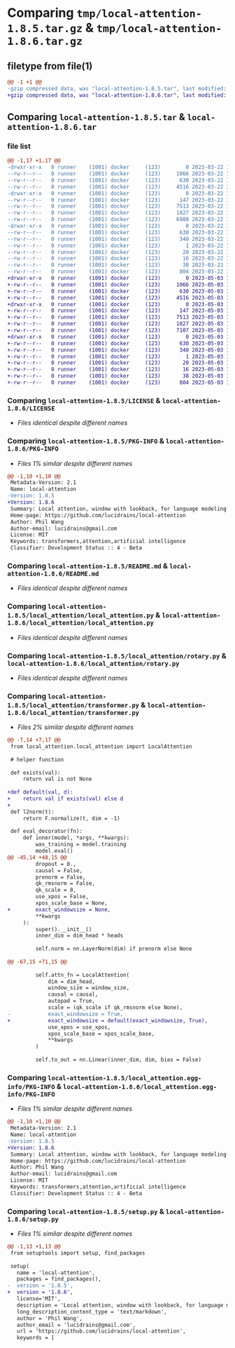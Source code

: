 # Comparing `tmp/local-attention-1.8.5.tar.gz` & `tmp/local-attention-1.8.6.tar.gz`

## filetype from file(1)

```diff
@@ -1 +1 @@
-gzip compressed data, was "local-attention-1.8.5.tar", last modified: Wed Mar 22 19:09:07 2023, max compression
+gzip compressed data, was "local-attention-1.8.6.tar", last modified: Wed May  3 16:45:10 2023, max compression
```

## Comparing `local-attention-1.8.5.tar` & `local-attention-1.8.6.tar`

### file list

```diff
@@ -1,17 +1,17 @@
-drwxr-xr-x   0 runner    (1001) docker     (123)        0 2023-03-22 19:09:07.372283 local-attention-1.8.5/
--rw-r--r--   0 runner    (1001) docker     (123)     1066 2023-03-22 19:08:56.000000 local-attention-1.8.5/LICENSE
--rw-r--r--   0 runner    (1001) docker     (123)      630 2023-03-22 19:09:07.372283 local-attention-1.8.5/PKG-INFO
--rw-r--r--   0 runner    (1001) docker     (123)     4516 2023-03-22 19:08:56.000000 local-attention-1.8.5/README.md
-drwxr-xr-x   0 runner    (1001) docker     (123)        0 2023-03-22 19:09:07.372283 local-attention-1.8.5/local_attention/
--rw-r--r--   0 runner    (1001) docker     (123)      147 2023-03-22 19:08:57.000000 local-attention-1.8.5/local_attention/__init__.py
--rw-r--r--   0 runner    (1001) docker     (123)     7513 2023-03-22 19:08:57.000000 local-attention-1.8.5/local_attention/local_attention.py
--rw-r--r--   0 runner    (1001) docker     (123)     1827 2023-03-22 19:08:57.000000 local-attention-1.8.5/local_attention/rotary.py
--rw-r--r--   0 runner    (1001) docker     (123)     6988 2023-03-22 19:08:57.000000 local-attention-1.8.5/local_attention/transformer.py
-drwxr-xr-x   0 runner    (1001) docker     (123)        0 2023-03-22 19:09:07.372283 local-attention-1.8.5/local_attention.egg-info/
--rw-r--r--   0 runner    (1001) docker     (123)      630 2023-03-22 19:09:07.000000 local-attention-1.8.5/local_attention.egg-info/PKG-INFO
--rw-r--r--   0 runner    (1001) docker     (123)      340 2023-03-22 19:09:07.000000 local-attention-1.8.5/local_attention.egg-info/SOURCES.txt
--rw-r--r--   0 runner    (1001) docker     (123)        1 2023-03-22 19:09:07.000000 local-attention-1.8.5/local_attention.egg-info/dependency_links.txt
--rw-r--r--   0 runner    (1001) docker     (123)       20 2023-03-22 19:09:07.000000 local-attention-1.8.5/local_attention.egg-info/requires.txt
--rw-r--r--   0 runner    (1001) docker     (123)       16 2023-03-22 19:09:07.000000 local-attention-1.8.5/local_attention.egg-info/top_level.txt
--rw-r--r--   0 runner    (1001) docker     (123)       38 2023-03-22 19:09:07.372283 local-attention-1.8.5/setup.cfg
--rw-r--r--   0 runner    (1001) docker     (123)      804 2023-03-22 19:08:57.000000 local-attention-1.8.5/setup.py
+drwxr-xr-x   0 runner    (1001) docker     (123)        0 2023-05-03 16:45:10.945933 local-attention-1.8.6/
+-rw-r--r--   0 runner    (1001) docker     (123)     1066 2023-05-03 16:45:01.000000 local-attention-1.8.6/LICENSE
+-rw-r--r--   0 runner    (1001) docker     (123)      630 2023-05-03 16:45:10.945933 local-attention-1.8.6/PKG-INFO
+-rw-r--r--   0 runner    (1001) docker     (123)     4516 2023-05-03 16:45:01.000000 local-attention-1.8.6/README.md
+drwxr-xr-x   0 runner    (1001) docker     (123)        0 2023-05-03 16:45:10.941933 local-attention-1.8.6/local_attention/
+-rw-r--r--   0 runner    (1001) docker     (123)      147 2023-05-03 16:45:01.000000 local-attention-1.8.6/local_attention/__init__.py
+-rw-r--r--   0 runner    (1001) docker     (123)     7513 2023-05-03 16:45:01.000000 local-attention-1.8.6/local_attention/local_attention.py
+-rw-r--r--   0 runner    (1001) docker     (123)     1827 2023-05-03 16:45:01.000000 local-attention-1.8.6/local_attention/rotary.py
+-rw-r--r--   0 runner    (1001) docker     (123)     7107 2023-05-03 16:45:01.000000 local-attention-1.8.6/local_attention/transformer.py
+drwxr-xr-x   0 runner    (1001) docker     (123)        0 2023-05-03 16:45:10.941933 local-attention-1.8.6/local_attention.egg-info/
+-rw-r--r--   0 runner    (1001) docker     (123)      630 2023-05-03 16:45:10.000000 local-attention-1.8.6/local_attention.egg-info/PKG-INFO
+-rw-r--r--   0 runner    (1001) docker     (123)      340 2023-05-03 16:45:10.000000 local-attention-1.8.6/local_attention.egg-info/SOURCES.txt
+-rw-r--r--   0 runner    (1001) docker     (123)        1 2023-05-03 16:45:10.000000 local-attention-1.8.6/local_attention.egg-info/dependency_links.txt
+-rw-r--r--   0 runner    (1001) docker     (123)       20 2023-05-03 16:45:10.000000 local-attention-1.8.6/local_attention.egg-info/requires.txt
+-rw-r--r--   0 runner    (1001) docker     (123)       16 2023-05-03 16:45:10.000000 local-attention-1.8.6/local_attention.egg-info/top_level.txt
+-rw-r--r--   0 runner    (1001) docker     (123)       38 2023-05-03 16:45:10.945933 local-attention-1.8.6/setup.cfg
+-rw-r--r--   0 runner    (1001) docker     (123)      804 2023-05-03 16:45:01.000000 local-attention-1.8.6/setup.py
```

### Comparing `local-attention-1.8.5/LICENSE` & `local-attention-1.8.6/LICENSE`

 * *Files identical despite different names*

### Comparing `local-attention-1.8.5/PKG-INFO` & `local-attention-1.8.6/PKG-INFO`

 * *Files 1% similar despite different names*

```diff
@@ -1,10 +1,10 @@
 Metadata-Version: 2.1
 Name: local-attention
-Version: 1.8.5
+Version: 1.8.6
 Summary: Local attention, window with lookback, for language modeling
 Home-page: https://github.com/lucidrains/local-attention
 Author: Phil Wang
 Author-email: lucidrains@gmail.com
 License: MIT
 Keywords: transformers,attention,artificial intelligence
 Classifier: Development Status :: 4 - Beta
```

### Comparing `local-attention-1.8.5/README.md` & `local-attention-1.8.6/README.md`

 * *Files identical despite different names*

### Comparing `local-attention-1.8.5/local_attention/local_attention.py` & `local-attention-1.8.6/local_attention/local_attention.py`

 * *Files identical despite different names*

### Comparing `local-attention-1.8.5/local_attention/rotary.py` & `local-attention-1.8.6/local_attention/rotary.py`

 * *Files identical despite different names*

### Comparing `local-attention-1.8.5/local_attention/transformer.py` & `local-attention-1.8.6/local_attention/transformer.py`

 * *Files 2% similar despite different names*

```diff
@@ -7,14 +7,17 @@
 from local_attention.local_attention import LocalAttention
 
 # helper function
 
 def exists(val):
     return val is not None
 
+def default(val, d):
+    return val if exists(val) else d
+
 def l2norm(t):
     return F.normalize(t, dim = -1)
 
 def eval_decorator(fn):
     def inner(model, *args, **kwargs):
         was_training = model.training
         model.eval()
@@ -45,14 +48,15 @@
         dropout = 0.,
         causal = False,
         prenorm = False,
         qk_rmsnorm = False,
         qk_scale = 8,
         use_xpos = False,
         xpos_scale_base = None,
+        exact_windowsize = None,
         **kwargs
     ):
         super().__init__()        
         inner_dim = dim_head * heads
 
         self.norm = nn.LayerNorm(dim) if prenorm else None
 
@@ -67,15 +71,15 @@
 
         self.attn_fn = LocalAttention(
             dim = dim_head,
             window_size = window_size,
             causal = causal,
             autopad = True,
             scale = (qk_scale if qk_rmsnorm else None),
-            exact_windowsize = True,
+            exact_windowsize = default(exact_windowsize, True),
             use_xpos = use_xpos,
             xpos_scale_base = xpos_scale_base,
             **kwargs
         )
 
         self.to_out = nn.Linear(inner_dim, dim, bias = False)
```

### Comparing `local-attention-1.8.5/local_attention.egg-info/PKG-INFO` & `local-attention-1.8.6/local_attention.egg-info/PKG-INFO`

 * *Files 1% similar despite different names*

```diff
@@ -1,10 +1,10 @@
 Metadata-Version: 2.1
 Name: local-attention
-Version: 1.8.5
+Version: 1.8.6
 Summary: Local attention, window with lookback, for language modeling
 Home-page: https://github.com/lucidrains/local-attention
 Author: Phil Wang
 Author-email: lucidrains@gmail.com
 License: MIT
 Keywords: transformers,attention,artificial intelligence
 Classifier: Development Status :: 4 - Beta
```

### Comparing `local-attention-1.8.5/setup.py` & `local-attention-1.8.6/setup.py`

 * *Files 1% similar despite different names*

```diff
@@ -1,13 +1,13 @@
 from setuptools import setup, find_packages
 
 setup(
   name = 'local-attention',
   packages = find_packages(),
-  version = '1.8.5',
+  version = '1.8.6',
   license='MIT',
   description = 'Local attention, window with lookback, for language modeling',
   long_description_content_type = 'text/markdown',
   author = 'Phil Wang',
   author_email = 'lucidrains@gmail.com',
   url = 'https://github.com/lucidrains/local-attention',
   keywords = [
```

